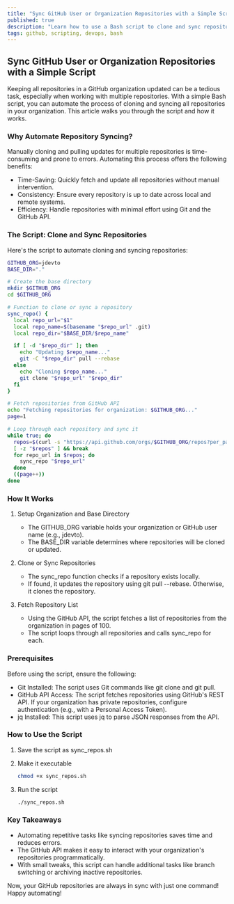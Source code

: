 ```yaml
---
title: "Sync GitHub User or Organization Repositories with a Simple Script"
published: true
description: "Learn how to use a Bash script to clone and sync repositories from a GitHub organization efficiently. This guide covers repository fetching, updating, and automation with GitHub API."
tags: github, scripting, devops, bash
---
```


## Sync GitHub User or  Organization Repositories with a Simple Script

Keeping all repositories in a GitHub organization updated can be a tedious task, especially when working with multiple repositories. With a simple Bash script, you can automate the process of cloning and syncing all repositories in your organization. This article walks you through the script and how it works.

### Why Automate Repository Syncing?

Manually cloning and pulling updates for multiple repositories is time-consuming and prone to errors. Automating this process offers the following benefits:

- Time-Saving: Quickly fetch and update all repositories without manual intervention.
- Consistency: Ensure every repository is up to date across local and remote systems.
- Efficiency: Handle repositories with minimal effort using Git and the GitHub API.

### The Script: Clone and Sync Repositories

Here's the script to automate cloning and syncing repositories:

```bash
GITHUB_ORG=jdevto
BASE_DIR="." 

# Create the base directory
mkdir $GITHUB_ORG
cd $GITHUB_ORG

# Function to clone or sync a repository
sync_repo() {
  local repo_url="$1"
  local repo_name=$(basename "$repo_url" .git)
  local repo_dir="$BASE_DIR/$repo_name"

  if [ -d "$repo_dir" ]; then
    echo "Updating $repo_name..."
    git -C "$repo_dir" pull --rebase
  else
    echo "Cloning $repo_name..."
    git clone "$repo_url" "$repo_dir"
  fi
}

# Fetch repositories from GitHub API
echo "Fetching repositories for organization: $GITHUB_ORG..."
page=1

# Loop through each repository and sync it
while true; do
  repos=$(curl -s "https://api.github.com/orgs/$GITHUB_ORG/repos?per_page=100&page=$page" | jq -r '.[].ssh_url')
  [ -z "$repos" ] && break
  for repo_url in $repos; do
    sync_repo "$repo_url"
  done
  ((page++))
done
```

### How It Works

1. Setup Organization and Base Directory

    - The GITHUB_ORG variable holds your organization or GitHub user name (e.g., jdevto).
    - The BASE_DIR variable determines where repositories will be cloned or updated.

2. Clone or Sync Repositories

    - The sync_repo function checks if a repository exists locally.
    - If found, it updates the repository using git pull --rebase. Otherwise, it clones the repository.

3. Fetch Repository List

    - Using the GitHub API, the script fetches a list of repositories from the organization in pages of 100.
    - The script loops through all repositories and calls sync_repo for each.

### Prerequisites

Before using the script, ensure the following:

- Git Installed: The script uses Git commands like git clone and git pull.
- GitHub API Access: The script fetches repositories using GitHub's REST API. If your organization has private repositories, configure authentication (e.g., with a Personal Access Token).
- jq Installed: This script uses jq to parse JSON responses from the API.

### How to Use the Script

1. Save the script as sync_repos.sh
2. Make it executable

    ```bash
    chmod +x sync_repos.sh
    ```

3. Run the script

    ```bash
    ./sync_repos.sh
    ```

### Key Takeaways

- Automating repetitive tasks like syncing repositories saves time and reduces errors.
- The GitHub API makes it easy to interact with your organization's repositories programmatically.
- With small tweaks, this script can handle additional tasks like branch switching or archiving inactive repositories.

Now, your GitHub repositories are always in sync with just one command! Happy automating!
